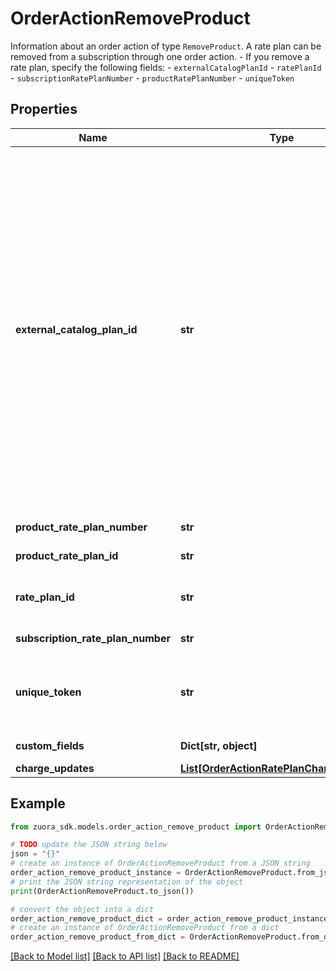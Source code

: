 # OrderActionRemoveProduct

Information about an order action of type `RemoveProduct`.  A rate plan can be removed from a subscription through one order action. - If you remove a rate plan, specify the following fields:   - `externalCatalogPlanId`   - `ratePlanId`   - `subscriptionRatePlanNumber`   - `productRatePlanNumber`   - `uniqueToken` 

## Properties

Name | Type | Description | Notes
------------ | ------------- | ------------- | -------------
**external_catalog_plan_id** | **str** | An external ID of the rate plan to be removed. You can use this field to specify an existing rate plan in your subscription. The value of the &#x60;externalCatalogPlanId&#x60; field must match one of the values that are predefined in the &#x60;externallyManagedPlanIds&#x60; field on a product rate plan. However, if there are multiple rate plans with the same &#x60;productRatePlanId&#x60; value existing in the subscription, you must use the &#x60;ratePlanId&#x60; field to remove the rate plan. The &#x60;externalCatalogPlanId&#x60; field cannot be used to distinguish multiple rate plans in this case.  **Note:** If both &#x60;externalCatalogPlanId&#x60; and &#x60;ratePlanId&#x60; are provided. They must point to the same product rate plan. Otherwise, the request would fail.  | [optional] 
**product_rate_plan_number** | **str** | Number of a product rate plan for this subscription.  | [optional] 
**product_rate_plan_id** | **str** | ID of a product rate plan for this subscription.  | [optional] 
**rate_plan_id** | **str** | ID of the rate plan to remove. This can be the latest version or any history version of ID.  | [optional] 
**subscription_rate_plan_number** | **str** | Number of a rate plan for this subscription.  | [optional] 
**unique_token** | **str** | Unique identifier for the rate plan. This identifier enables you to refer to the rate plan before the rate plan has an internal identifier in Zuora. | [optional] 
**custom_fields** | **Dict[str, object]** | Container for custom fields of a Rate Plan object.  | [optional] 
**charge_updates** | [**List[OrderActionRatePlanChargeRemove]**](OrderActionRatePlanChargeRemove.md) |  | [optional] 

## Example

```python
from zuora_sdk.models.order_action_remove_product import OrderActionRemoveProduct

# TODO update the JSON string below
json = "{}"
# create an instance of OrderActionRemoveProduct from a JSON string
order_action_remove_product_instance = OrderActionRemoveProduct.from_json(json)
# print the JSON string representation of the object
print(OrderActionRemoveProduct.to_json())

# convert the object into a dict
order_action_remove_product_dict = order_action_remove_product_instance.to_dict()
# create an instance of OrderActionRemoveProduct from a dict
order_action_remove_product_from_dict = OrderActionRemoveProduct.from_dict(order_action_remove_product_dict)
```
[[Back to Model list]](../README.md#documentation-for-models) [[Back to API list]](../README.md#documentation-for-api-endpoints) [[Back to README]](../README.md)


